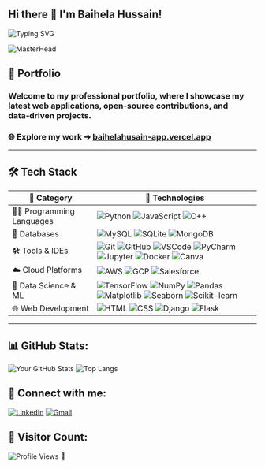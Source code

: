 ## Hi there 👋 I'm Baihela Hussain!

![Typing SVG](https://readme-typing-svg.herokuapp.com?font=Fira+Code&duration=4000&pause=1000&color=F7A91B&width=435&lines=Welcome+to+my+GitHub+Profile!;I+love+coding+and+AI.;)

![MasterHead](https://user-images.githubusercontent.com/67194519/173735367-b75edb3b-61ec-4323-a10f-5d98e1d7b97a.gif)



## 📂 Portfolio
### **Welcome to my professional portfolio, where I showcase my latest web applications, open‑source contributions, and data‑driven projects.**
### **🌐 Explore my work ➔ [baihelahusain-app.vercel.app](https://baihelahusain-app.vercel.app/)**

---

## 🛠️ Tech Stack

| 🧩 Category                        | 🧠 Technologies                                                                                                                                           |
|----------------------------------|----------------------------------------------------------------------------------------------------------------------------------------------------------|
| 👨‍💻 Programming Languages        | ![Python](https://go-skill-icons.vercel.app/api/icons?i=python&titles=true) ![JavaScript](https://go-skill-icons.vercel.app/api/icons?i=javascript&titles=true) ![C++](https://go-skill-icons.vercel.app/api/icons?i=cpp&titles=true) |
| 💾 Databases                     | ![MySQL](https://go-skill-icons.vercel.app/api/icons?i=mysql&titles=true) ![SQLite](https://go-skill-icons.vercel.app/api/icons?i=sqlite&titles=true) ![MongoDB](https://go-skill-icons.vercel.app/api/icons?i=mongodb&titles=true) |
| 🛠️ Tools & IDEs                 | ![Git](https://go-skill-icons.vercel.app/api/icons?i=git&titles=true) ![GitHub](https://go-skill-icons.vercel.app/api/icons?i=github&titles=true) ![VSCode](https://go-skill-icons.vercel.app/api/icons?i=vscode&titles=true) ![PyCharm](https://go-skill-icons.vercel.app/api/icons?i=pycharm&titles=true) ![Jupyter](https://go-skill-icons.vercel.app/api/icons?i=jupyter&titles=true) ![Docker](https://go-skill-icons.vercel.app/api/icons?i=docker&titles=true) ![Canva](https://go-skill-icons.vercel.app/api/icons?i=canva&titles=true) |
| ☁️ Cloud Platforms              | ![AWS](https://skillicons.dev/icons?i=aws) ![GCP](https://skillicons.dev/icons?i=gcp) ![Salesforce](https://skillicons.dev/icons?i=salesforce) |
| 🤖 Data Science & ML            | ![TensorFlow](https://go-skill-icons.vercel.app/api/icons?i=tensorflow&titles=true) ![NumPy](https://go-skill-icons.vercel.app/api/icons?i=numpy&titles=true) ![Pandas](https://go-skill-icons.vercel.app/api/icons?i=pandas&titles=true) ![Matplotlib](https://go-skill-icons.vercel.app/api/icons?i=matplotlib&titles=true) ![Seaborn](https://go-skill-icons.vercel.app/api/icons?i=seaborn&titles=true) ![Scikit-learn](https://go-skill-icons.vercel.app/api/icons?i=scikit&titles=true) |
| 🌐 Web Development              | ![HTML](https://go-skill-icons.vercel.app/api/icons?i=html&titles=true) ![CSS](https://go-skill-icons.vercel.app/api/icons?i=css&titles=true) ![Django](https://go-skill-icons.vercel.app/api/icons?i=django&titles=true) ![Flask](https://go-skill-icons.vercel.app/api/icons?i=flask&titles=true) |

---

## 📊 GitHub Stats:
![Your GitHub Stats](https://github-readme-stats.vercel.app/api?username=baihelahusain&show_icons=true&theme=radical)
![Top Langs](https://github-readme-stats.vercel.app/api/top-langs/?username=baihelahusain&layout=compact&theme=radical)

## 🔗 Connect with me:
[![LinkedIn](https://img.shields.io/badge/LinkedIn-0A66C2?style=for-the-badge&logo=linkedin&logoColor=white)](https://linkedin.com/in/baihela-hussain)
[![Gmail](https://img.shields.io/badge/Gmail-D14836?style=for-the-badge&logo=gmail&logoColor=white)](mailto-baihelahusain@gmail.com)



## 👀 Visitor Count:
![Profile Views](https://komarev.com/ghpvc/?username=baihelahusain&color=blue&style=flat-square)
👋


<!--
**baihelahusain/baihelahusain** is a ✨ _special_ ✨ repository because its `README.md` (this file) appears on your GitHub profile.

Here are some ideas to get you started:

- 🔭 I’m currently working on ...
- 🌱 I’m currently learning ...
- 👯 I’m looking to collaborate on ...
- 🤔 I’m looking for help with ...
- 💬 Ask me about ...
- 📫 How to reach me: ...
- 😄 Pronouns: ...
- ⚡ Fun fact: ...
-->
